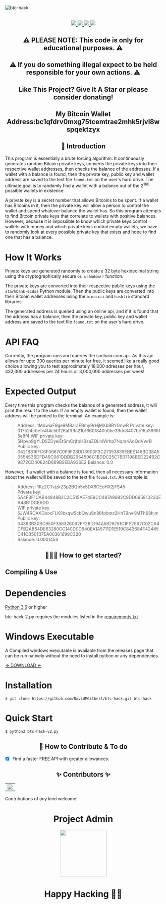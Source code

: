 ![btc-hack](https://socialify.git.ci/DavidMGilbert/btc-hack/image?description=0&font=Raleway&forks=1&issues=1&language=1&owner=1&pattern=Circuit%20Board&pulls=1&stargazers=1&theme=Dark)


<h2 align=center>
  <a href="#">
    <img src="https://forthebadge.com/images/badges/works-on-my-machine.svg">
  </a>
  <a href="#">
    <img src="https://forthebadge.com/images/badges/powered-by-coffee.svg">
  </a>
  <a href="#">
    <img src="https://forthebadge.com/images/badges/pretty-risque.svg">
  </a>
  <a href="#">
    <img src="https://forthebadge.com/images/badges/made-with-out-pants.svg">
  </a>
 </h2>

<h2 align=center> ⚠ PLEASE NOTE: This code is only for educational purposes. ⚠ </h2>
<h2 align=center> ⚠ If you do something illegal expect to be held responsible for your own actions. ⚠ </h2>

<h2 align=center> Like This Project? Give It A Star or please consider donating!</h2>

<h2 align=center> My Bitcoin Wallet Address:bc1qfdrv0mxg75tcemtrae2mhk5rjvl8wspqektzyx </h2>

<h2 align=center> 📑 Introduction </h2>

This program is essentially a brute forcing algorithm. It continuously generates random Bitcoin private keys, converts the private keys into their respective wallet addresses, then checks the balance of the addresses. If a wallet with a balance is found, then the private key, public key and wallet address are saved to the text file `found.txt` on the user's hard drive. The ultimate goal is to randomly find a wallet with a balance out of the 2<sup>160</sup> possible wallets in existence. 

A private key is a secret number that allows Bitcoins to be spent. If a wallet has Bitcoins in it, then the private key will allow a person to control the wallet and spend whatever balance the wallet has. So this program attempts to find Bitcoin private keys that correlate to wallets with positive balances. However, because it is impossible to know which private keys control wallets with money and which private keys control empty wallets, we have to randomly look at every possible private key that exists and hope to find one that has a balance.

# How It Works

Private keys are generated randomly to create a 32 byte hexidecimal string using the cryptographically secure `os.urandom()` function.

The private keys are converted into their respective public keys using the `starkbank-ecdsa` Python module. Then the public keys are converted into their Bitcoin wallet addresses using the `binascii` and `hashlib` standard libraries.

The generated address is queried using an online api, and if it is found that the address has a balance, then the private key, public key and wallet address are saved to the text file `found.txt` on the user's hard drive.

# API FAQ

Currently, the program runs and queries the sochain.com api. As this api allows for upto 300 queries per minute for free, it seemed like a really good choice allowing you to test approximately 18,000 adresses per hour, 432,000 addresses per 24 hours or 3,000,000 addresses per week!

# Expected Output

Every time this program checks the balance of a generated address, it will print the result to the user. If an empty wallet is found, then the wallet address will be printed to the terminal. An example is:

>Address: 1MdwiaF9ge9MRaraFBmy9rHjMXb8BYGnwR
>Private key: 017524c0efc4f4c5b126afff9a21b1660f840b0be39dc8407bc16a3668f5e8f4
>WIF private key: 5Hpvp9gYLDSZDyeiEtSmCrjfpHBzaZQLhiWrhp7Nqm4AoQdVwrB
>Public key: 0421B816FC6F0667C0F9F28DD3900F3C27353839EBEE146BD38A50554536DFD49C061DDDB2954596C1BDDC25C7B07198BED224B2C9872CD40824D669B9EDA936E2
>Balance: 0.0

However, if a wallet with a balance is found, then all necessary information about the wallet will be saved to the text file `found.txt`. An example is:

>Address: 1Kz2CTvjzkZ3p2BQb5x5DX6GEoHX2jFS45<br/>
>Private key: 5A4F3F1CAB44848B2C2C515AE74E9CC487A9982C9DD695810230EA48B1DCEADD<br/>
>WIF private key: 5JW4RCAXDbocFLK9bxqw5cbQwuSn86fpbmz2HhT9nvKMTh68hjm<br/>
>Public key: 04393B30BC950F358326062FF28D194A5B28751C1FF2562C02CA4DFB2A864DE63280CC140D0D540EA1A5711D1E519C842684F42445C41CB501B7EA00361699C320<br/>
>Balance: 0.0001456<br/>

<h2 align=center> 👨🏻‍💻 How to get started? </h2> 

 Compiling & Use
 --------

# Dependencies

<a href="https://www.python.org/downloads/">Python 3.6</a> or higher

btc-hack-2.py requires the  modules listed in the <a href="/requirements.txt">requirements.txt<a/>

# Windows Executable
A Compiled windows executable is available from the releases page that can be run natively without the need to install python or any dependencies.


<a href="https://github.com/DavidMGilbert/btc-hack/releases/tag/btc-hack-v2">-> DOWNLOAD <-<a/>
  
# Installation

```
$ git clone https://github.com/DavidMGilbert/btc-hack.git btc-hack
```

# Quick Start

```
$ python3 btc-hack-v2.py
```

<h2 align=center> 📝 How to Contribute & To do </h2>  

- [X] Find a faster FREE API with greater allowances. 

<h2 align=center> ✨ Contributors ✨ </h2>
  
  <table>
	<tr>
		<td>
			<a href="https://github.com/DavidMGilbert/btc-hack/graphs/contributors">
  <img src="https://contrib.rocks/image?repo=DavidMGilbert/btc-hack" />
      </a>
		</td>
	</tr>
</table>

Contributions of any kind welcome!

<h1 align=center> Project Admin </h1>
<p align="center">
  <a href="https://www.davidmgilbert.com"><img src="https://avatars.githubusercontent.com/u/118702908?v=4" width=150px height=150px /></a>   

<h1 align=center>Happy Hacking 👨‍💻</h1>



